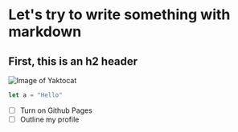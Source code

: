 # Let's try to write something with markdown
## First, this is an **h2** header
![Image of Yaktocat](https://octodex.github.com/images/yaktocat.png)
```js
let a = "Hello"
```

- [ ] Turn on Github Pages
- [ ] Outline my profile
